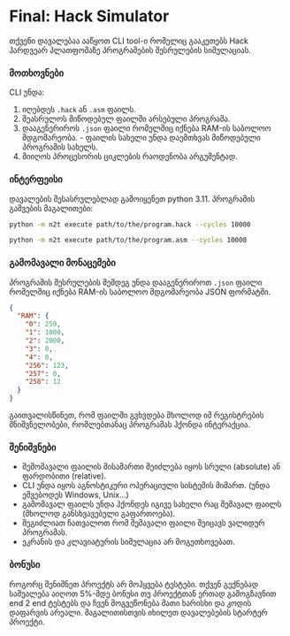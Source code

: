 # Final: Hack Simulator

თქვენი დავალებაა ააწყოთ CLI tool-ი რომელიც გააკეთებს Hack ჰარდვეარ პლათფომაზე პროგრამების შესრულების სიმულაციას.


### მოთხოვნები

CLI უნდა:
  1. იღებდეს `.hack` ან `.asm` ფაილს.
  2. შეასრულოს მიწოდებულ ფაილში არსებული პროგრამა.
  3. დააგენერიროს `.json` ფაილი რომელშიც იქნება RAM-ის საბოლოო მდგომარეობა.
    - ფაილის სახელი უნდა დაემთხვას მიწოდებული პროგრამის სახელს.
  4. მიიღოს პროცესორის ციკლების რაოდენობა არგუმენტად.

### ინტერფეისი

დავალების შესასრულებლად გამოიყენეთ python 3.11. პროგრამის გაშვების მაგალითები:

```sh
python -m n2t execute path/to/the/program.hack --cycles 10000
```

```sh
python -m n2t execute path/to/the/program.asm --cycles 10000
```

### გამომავალი მონაცემები

პროგრამის შესრულების შემდეგ უნდა დააგენერიროთ `.json` ფაილი რომელშიც იქნება RAM-ის საბოლოო მდგომარეობა JSON ფორმატში.

```json
{
  "RAM": {
    "0": 259,
    "1": 1000,
    "2": 2000,
    "3": 0,
    "4": 0,
    "256": 123,
    "257": 0,
    "258": 12
  }
}
```

გაითვალისწინეთ, რომ ფაილში გვხვდება მხოლოდ იმ რეგისტრების მნიშვნელობები, რომლებთანაც პროგრამას ჰქონდა ინტერაქცია.

### შენიშვნები

- შემომავალი ფაილის მისამართი შეიძლება იყოს სრული (absolute) ან ფარდობითი (relative).
- CLI უნდა იყოს აგნოსტიკური ოპერაციული სისტემის მიმართ. (უნდა ეშვებოდეს Windows, Unix...)
- გამომავალ ფაილს უნდა ჰქონდეს იგივე სახელი რაც შემავალ ფაილს (მხოლოდ განსხვავებული გაფართოება).
- შეგიძლიათ ჩათვალოთ რომ შემავალი ფაილი შეიცავს ვალიდურ პროგრამას.
- ეკრანის და კლავიატურის სიმულაცია არ მოგეთხოვებათ.

### ბონუსი

როგორც შენიშნეთ პროექტს არ მოჰყვება ტესტები. თქვენ გექნებად საშუალება აიღოთ 5%-მდე ბონუსი თუ პროექტთან ერთად გამოგზავნით end 2 end ტესტებს და ჩვენ მოგვეწონება მათი ხარისხი და კოდის დაფარვის არეალი. მაგალითისთვის იხილეთ დავალებების სტარტერ პროექტი.
